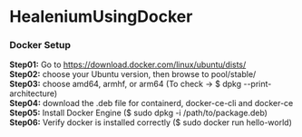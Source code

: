 # HealeniumUsingDocker

<H3>Docker Setup</H3>

<b>Step01:</b> Go to https://download.docker.com/linux/ubuntu/dists/ <br>
<b>Step02:</b> choose your Ubuntu version, then browse to pool/stable/<br>
<b>Step03:</b> choose amd64, armhf, or arm64 (To check -> $ dpkg --print-architecture) <br>
<b>Step04:</b> download the .deb file for containerd, docker-ce-cli and docker-ce<br>
<b>Step05:</b> Install Docker Engine ($ sudo dpkg -i /path/to/package.deb)<br>
<b>Step06:</b> Verify docker is installed correctly ($ sudo docker run hello-world)<br>
